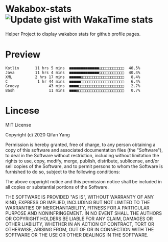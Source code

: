  # Wakabox-stats ![Update gist with WakaTime stats](https://github.com/underwindfall/wakabox-stats/workflows/Update%20gist%20with%20WakaTime%20stats/badge.svg)

  Helper Project to display wakabox stats for github profile pages. 
 # Preview 
  
  ```  
 Kotlin       11 hrs 5 mins  ■■■■■■■■■■■■■◱□□□□□□□□□□  40.5%
Java         11 hrs 4 mins  ■■■■■■■■■■■■■◱□□□□□□□□□□  40.4%
XML          2 hrs 17 mins  ■■■■■▥□□□□□□□□□□□□□□□□□□   8.4%
C             1 hr 44 mins  ■■■■■□□□□□□□□□□□□□□□□□□□   6.4%
Groovy             43 mins  ■■■■□□□□□□□□□□□□□□□□□□□□   2.7%
Bash               11 mins  ■■■▦□□□□□□□□□□□□□□□□□□□□   0.7% 
 ``` 
  
 
 # Lincese 

  MIT License

  Copyright (c) 2020 Qifan Yang
  
  Permission is hereby granted, free of charge, to any person obtaining a copy
  of this software and associated documentation files (the "Software"), to deal
  in the Software without restriction, including without limitation the rights
  to use, copy, modify, merge, publish, distribute, sublicense, and/or sell
  copies of the Software, and to permit persons to whom the Software is
  furnished to do so, subject to the following conditions:
  
  The above copyright notice and this permission notice shall be included in all
  copies or substantial portions of the Software.
  
  THE SOFTWARE IS PROVIDED "AS IS", WITHOUT WARRANTY OF ANY KIND, EXPRESS OR
  IMPLIED, INCLUDING BUT NOT LIMITED TO THE WARRANTIES OF MERCHANTABILITY,
  FITNESS FOR A PARTICULAR PURPOSE AND NONINFRINGEMENT. IN NO EVENT SHALL THE
  AUTHORS OR COPYRIGHT HOLDERS BE LIABLE FOR ANY CLAIM, DAMAGES OR OTHER
  LIABILITY, WHETHER IN AN ACTION OF CONTRACT, TORT OR OTHERWISE, ARISING FROM,
  OUT OF OR IN CONNECTION WITH THE SOFTWARE OR THE USE OR OTHER DEALINGS IN THE
  SOFTWARE.
